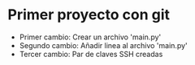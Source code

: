# Primer proyecto con git
- Primer cambio: Crear un archivo 'main.py'
- Segundo cambio: Añadir linea al archivo 'main.py'
- Tercer cambio: Par de claves SSH creadas
